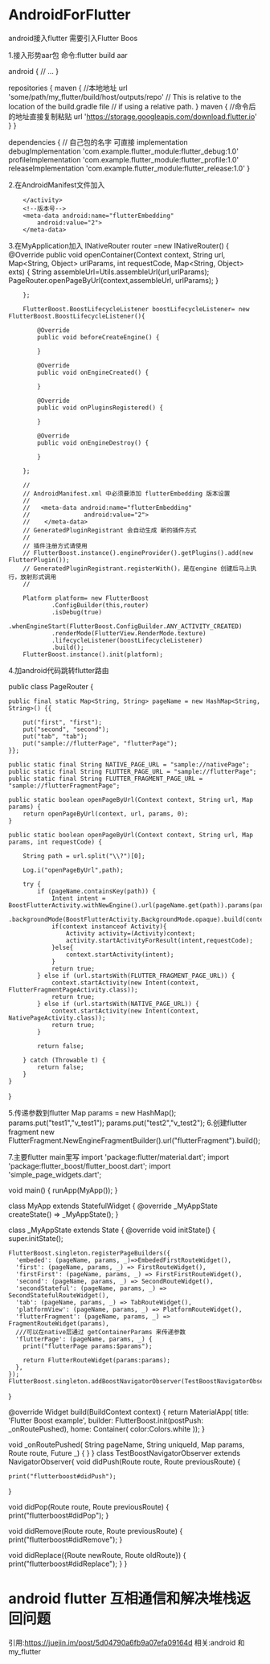 # AndroidForFlutter
android接入flutter 需要引入Flutter Boos

1.接入形势aar包 命令:flutter build aar

android {
  // ...
}

repositories {
  maven {
    //本地地址
    url 'some/path/my_flutter/build/host/outputs/repo'
    // This is relative to the location of the build.gradle file
    // if using a relative path.
  }
  maven {
    //命令后的地址直接复制粘贴
    url 'https://storage.googleapis.com/download.flutter.io'
  }
}

dependencies {
  // 自己包的名字 可直接 implementation
  debugImplementation 'com.example.flutter_module:flutter_debug:1.0'
  profileImplementation 'com.example.flutter_module:flutter_profile:1.0'
  releaseImplementation 'com.example.flutter_module:flutter_release:1.0'
}

2.在AndroidManifest文件加入
<activity
            android:name="com.idlefish.flutterboost.containers.BoostFlutterActivity"
            android:theme="@style/Theme.AppCompat"
            android:configChanges="orientation|keyboardHidden|keyboard|screenSize|locale|layoutDirection|fontScale|screenLayout|density"
            android:hardwareAccelerated="true"
            android:windowSoftInputMode="adjustResize" >
            <meta-data android:name="io.flutter.embedding.android.SplashScreenDrawable" android:resource="@drawable/page_loading"/>

        </activity>
        <!--版本号-->
        <meta-data android:name="flutterEmbedding"
            android:value="2">
        </meta-data>
        
3.在MyApplication加入
INativeRouter router =new INativeRouter() {
            @Override
            public void openContainer(Context context, String url, Map<String, Object> urlParams, int requestCode, Map<String, Object> exts) {
               String  assembleUrl=Utils.assembleUrl(url,urlParams);
                PageRouter.openPageByUrl(context,assembleUrl, urlParams);
            }

        };

        FlutterBoost.BoostLifecycleListener boostLifecycleListener= new FlutterBoost.BoostLifecycleListener(){

            @Override
            public void beforeCreateEngine() {

            }

            @Override
            public void onEngineCreated() {

            }

            @Override
            public void onPluginsRegistered() {

            }

            @Override
            public void onEngineDestroy() {

            }

        };

        //
        // AndroidManifest.xml 中必须要添加 flutterEmbedding 版本设置
        //
        //   <meta-data android:name="flutterEmbedding"
        //               android:value="2">
        //    </meta-data>
        // GeneratedPluginRegistrant 会自动生成 新的插件方式　
        //
        // 插件注册方式请使用
        // FlutterBoost.instance().engineProvider().getPlugins().add(new FlutterPlugin());
        // GeneratedPluginRegistrant.registerWith()，是在engine 创建后马上执行，放射形式调用
        //

        Platform platform= new FlutterBoost
                .ConfigBuilder(this,router)
                .isDebug(true)
                .whenEngineStart(FlutterBoost.ConfigBuilder.ANY_ACTIVITY_CREATED)
                .renderMode(FlutterView.RenderMode.texture)
                .lifecycleListener(boostLifecycleListener)
                .build();
        FlutterBoost.instance().init(platform);
        
4.加android代码跳转flutter路由

public class PageRouter {

    public final static Map<String, String> pageName = new HashMap<String, String>() {{

        put("first", "first");
        put("second", "second");
        put("tab", "tab");
        put("sample://flutterPage", "flutterPage");
    }};

    public static final String NATIVE_PAGE_URL = "sample://nativePage";
    public static final String FLUTTER_PAGE_URL = "sample://flutterPage";
    public static final String FLUTTER_FRAGMENT_PAGE_URL = "sample://flutterFragmentPage";

    public static boolean openPageByUrl(Context context, String url, Map params) {
        return openPageByUrl(context, url, params, 0);
    }

    public static boolean openPageByUrl(Context context, String url, Map params, int requestCode) {

        String path = url.split("\\?")[0];

        Log.i("openPageByUrl",path);

        try {
            if (pageName.containsKey(path)) {
                Intent intent = BoostFlutterActivity.withNewEngine().url(pageName.get(path)).params(params)
                        .backgroundMode(BoostFlutterActivity.BackgroundMode.opaque).build(context);
                if(context instanceof Activity){
                    Activity activity=(Activity)context;
                    activity.startActivityForResult(intent,requestCode);
                }else{
                    context.startActivity(intent);
                }
                return true;
            } else if (url.startsWith(FLUTTER_FRAGMENT_PAGE_URL)) {
                context.startActivity(new Intent(context, FlutterFragmentPageActivity.class));
                return true;
            } else if (url.startsWith(NATIVE_PAGE_URL)) {
                context.startActivity(new Intent(context, NativePageActivity.class));
                return true;
            }

            return false;

        } catch (Throwable t) {
            return false;
        }
    }
}

5.传递参数到flutter
      Map params = new HashMap();
        params.put("test1","v_test1");
        params.put("test2","v_test2");
6.创建flutter fragment
new FlutterFragment.NewEngineFragmentBuilder().url("flutterFragment").build();

7.主要flutter main里写
import 'package:flutter/material.dart';
import 'package:flutter_boost/flutter_boost.dart';
import 'simple_page_widgets.dart';

void main() {
  runApp(MyApp());
}

class MyApp extends StatefulWidget {
  @override
  _MyAppState createState() => _MyAppState();
}

class _MyAppState extends State<MyApp> {
  @override
  void initState() {
    super.initState();

    FlutterBoost.singleton.registerPageBuilders({
      'embeded': (pageName, params, _)=>EmbededFirstRouteWidget(),
      'first': (pageName, params, _) => FirstRouteWidget(),
      'firstFirst': (pageName, params, _) => FirstFirstRouteWidget(),
      'second': (pageName, params, _) => SecondRouteWidget(),
      'secondStateful': (pageName, params, _) => SecondStatefulRouteWidget(),
      'tab': (pageName, params, _) => TabRouteWidget(),
      'platformView': (pageName, params, _) => PlatformRouteWidget(),
      'flutterFragment': (pageName, params, _) => FragmentRouteWidget(params),
      ///可以在native层通过 getContainerParams 来传递参数
      'flutterPage': (pageName, params, _) {
        print("flutterPage params:$params");

        return FlutterRouteWidget(params:params);
      },
    });
    FlutterBoost.singleton.addBoostNavigatorObserver(TestBoostNavigatorObserver());
  }

  @override
  Widget build(BuildContext context) {
    return MaterialApp(
        title: 'Flutter Boost example',
        builder: FlutterBoost.init(postPush: _onRoutePushed),
        home: Container(
            color:Colors.white
        ));
  }

  void _onRoutePushed(
      String pageName, String uniqueId, Map params, Route route, Future _) {
  }
}
class TestBoostNavigatorObserver extends NavigatorObserver{
  void didPush(Route<dynamic> route, Route<dynamic> previousRoute) {

    print("flutterboost#didPush");
  }

  void didPop(Route<dynamic> route, Route<dynamic> previousRoute) {
    print("flutterboost#didPop");
  }

  void didRemove(Route<dynamic> route, Route<dynamic> previousRoute) {
    print("flutterboost#didRemove");
  }

  void didReplace({Route<dynamic> newRoute, Route<dynamic> oldRoute}) {
    print("flutterboost#didReplace");
  }
}

# android flutter 互相通信和解决堆栈返回问题

引用:https://juejin.im/post/5d04790a6fb9a07efa09164d
相关:android 和 my_flutter

